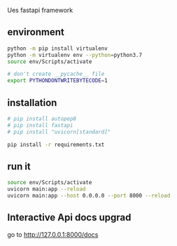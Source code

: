 Ues fastapi framework

## environment

```bash
python -m pip install virtualenv
python -m virtualenv env --python=python3.7
source env/Scripts/activate

# don't create __pycache__ file
export PYTHONDONTWRITEBYTECODE=1
```

## installation

```bash
# pip install autopep8
# pip install fastapi
# pip install "uvicorn[standard]"
```

```bash
pip install -r requirements.txt
```
## run it

```bash
source env/Scripts/activate
uvicorn main:app --reload
uvicorn main:app --host 0.0.0.0 --port 8000 --reload
```

## Interactive Api docs upgrad
go to http://127.0.0.1:8000/docs
